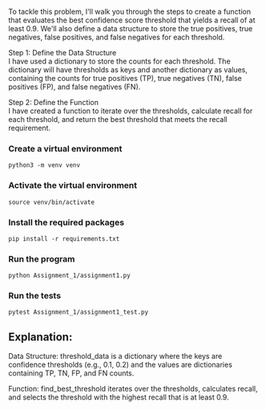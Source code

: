 To tackle this problem, I'll walk you through the steps to create a function that evaluates the best confidence score threshold that yields a recall of at least 0.9. We'll also define a data structure to store the true positives, true negatives, false positives, and false negatives for each threshold.

Step 1: Define the Data Structure<br />
I have used a dictionary to store the counts for each threshold. The dictionary will have thresholds as keys and another dictionary as values, containing the counts for true positives (TP), true negatives (TN), false positives (FP), and false negatives (FN).

Step 2: Define the Function<br />
I have created a function to iterate over the thresholds, calculate recall for each threshold, and return the best threshold that meets the recall requirement.

### Create a virtual environment
```
python3 -m venv venv
```

### Activate the virtual environment
```
source venv/bin/activate
```

### Install the required packages
```
pip install -r requirements.txt
```

### Run the program
```
python Assignment_1/assignment1.py
```

### Run the tests
```
pytest Assignment_1/assignment1_test.py
```

## Explanation:
Data Structure: threshold_data is a dictionary where the keys are confidence thresholds (e.g., 0.1, 0.2) and the values are dictionaries containing TP, TN, FP, and FN counts.

Function: find_best_threshold iterates over the thresholds, calculates recall, and selects the threshold with the highest recall that is at least 0.9.
